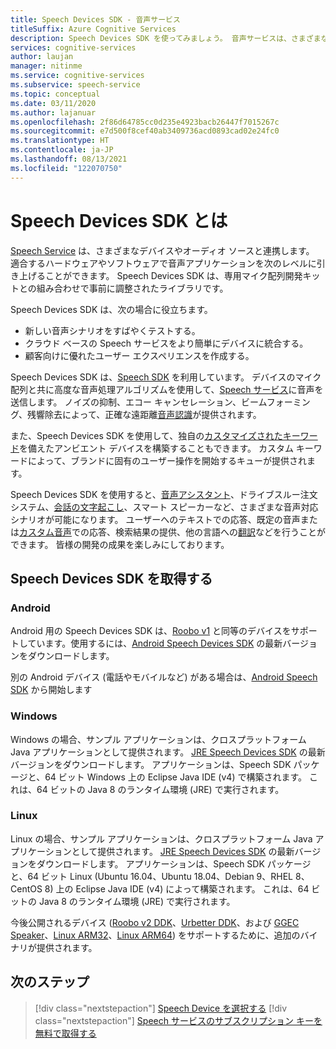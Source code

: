 ```yaml
---
title: Speech Devices SDK - 音声サービス
titleSuffix: Azure Cognitive Services
description: Speech Devices SDK を使ってみましょう。 音声サービスは、さまざまなデバイスやオーディオ ソースと連携します。 Speech Devices SDK は、専用マイク配列開発キットとの組み合わせで事前に調整されたライブラリです。
services: cognitive-services
author: laujan
manager: nitinme
ms.service: cognitive-services
ms.subservice: speech-service
ms.topic: conceptual
ms.date: 03/11/2020
ms.author: lajanuar
ms.openlocfilehash: 2f86d64785cc0d235e4923bacb26447f7015267c
ms.sourcegitcommit: e7d500f8cef40ab3409736acd0893cad02e24fc0
ms.translationtype: HT
ms.contentlocale: ja-JP
ms.lasthandoff: 08/13/2021
ms.locfileid: "122070750"
---
```

# <a name="what-is-the-speech-devices-sdk"></a>Speech Devices SDK とは

[Speech Service](overview.md) は、さまざまなデバイスやオーディオ ソースと連携します。 適合するハードウェアやソフトウェアで音声アプリケーションを次のレベルに引き上げることができます。 Speech Devices SDK は、専用マイク配列開発キットとの組み合わせで事前に調整されたライブラリです。

Speech Devices SDK は、次の場合に役立ちます。

- 新しい音声シナリオをすばやくテストする。
- クラウド ベースの Speech サービスをより簡単にデバイスに統合する。
- 顧客向けに優れたユーザー エクスペリエンスを作成する。

Speech Devices SDK は、[Speech SDK](speech-sdk.md) を利用しています。 デバイスのマイク配列と共に高度な音声処理アルゴリズムを使用して、[Speech サービス](overview.md)に音声を送信します。 ノイズの抑制、エコー キャンセレーション、ビームフォーミング、残響除去によって、正確な遠距離[音声認識](speech-to-text.md)が提供されます。

また、Speech Devices SDK を使用して、独自の[カスタマイズされたキーワード](./custom-keyword-basics.md)を備えたアンビエント デバイスを構築することもできます。 カスタム キーワードによって、ブランドに固有のユーザー操作を開始するキューが提供されます。

Speech Devices SDK を使用すると、[音声アシスタント](./voice-assistants.md)、ドライブスルー注文システム、[会話の文字起こし](./conversation-transcription.md)、スマート スピーカーなど、さまざまな音声対応シナリオが可能になります。 ユーザーへのテキストでの応答、既定の音声または[カスタム音声](./how-to-custom-voice-create-voice.md)での応答、検索結果の提供、他の言語への[翻訳](speech-translation.md)などを行うことができます。 皆様の開発の成果を楽しみにしております。

## <a name="get-the-speech-devices-sdk"></a>Speech Devices SDK を取得する

### <a name="android"></a>Android

Android 用の Speech Devices SDK は、[Roobo v1](speech-devices-sdk-roobo-v1.md) と同等のデバイスをサポートしています。使用するには、[Android Speech Devices SDK](https://aka.ms/sdsdk-download-android) の最新バージョンをダウンロードします。


別の Android デバイス (電話やモバイルなど) がある場合は、[Android Speech SDK](speech-sdk.md) から開始します


### <a name="windows"></a>Windows

Windows の場合、サンプル アプリケーションは、クロスプラットフォーム Java アプリケーションとして提供されます。 [JRE Speech Devices SDK](https://aka.ms/sdsdk-download-JRE) の最新バージョンをダウンロードします。
アプリケーションは、Speech SDK パッケージと、64 ビット Windows 上の Eclipse Java IDE (v4) で構築されます。 これは、64 ビットの Java 8 のランタイム環境 (JRE) で実行されます。

### <a name="linux"></a>Linux

Linux の場合、サンプル アプリケーションは、クロスプラットフォーム Java アプリケーションとして提供されます。 [JRE Speech Devices SDK](https://aka.ms/sdsdk-download-JRE) の最新バージョンをダウンロードします。
アプリケーションは、Speech SDK パッケージと、64 ビット Linux (Ubuntu 16.04、Ubuntu 18.04、Debian 9、RHEL 8、CentOS 8) 上の Eclipse Java IDE (v4) によって構築されます。 これは、64 ビットの Java 8 のランタイム環境 (JRE) で実行されます。

今後公開されるデバイス ([Roobo v2 DDK](https://aka.ms/sdsdk-download-roobov2)、[Urbetter DDK](https://aka.ms/sdsdk-download-urbetter)、および [GGEC Speaker](https://aka.ms/sdsdk-download-speaker)、[Linux ARM32](https://aka.ms/sdsdk-download-linux-arm32)、[Linux ARM64](https://aka.ms/sdsdk-download-linux-arm64)) をサポートするために、追加のバイナリが提供されます。

## <a name="next-steps"></a>次のステップ

> [!div class="nextstepaction"]
> [Speech Device を選択する](get-speech-devices-sdk.md)
> [!div class="nextstepaction"]
> [Speech サービスのサブスクリプション キーを無料で取得する](overview.md#try-the-speech-service-for-free)
